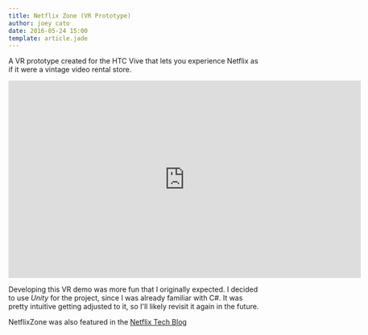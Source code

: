 ```yaml
---
title: Netflix Zone (VR Prototype)
author: joey cato
date: 2016-05-24 15:00
template: article.jade
---
```

A VR prototype created for the HTC Vive that lets you experience Netflix as if it were a vintage video rental store.

<span class="more"></span>

<iframe width="700" height="393" src="https://www.youtube.com/embed/DOyWUHcK06E" frameborder="0" gesture="media" allow="encrypted-media" allowfullscreen></iframe>

Developing this VR demo was more fun that I originally expected. I decided to use *Unity* for the project, since I was already familiar
with C#. It was pretty intuitive getting adjusted to it, so I'll likely revisit it again in the future.

NetflixZone was also featured in the [Netflix Tech Blog](http://techblog.netflix.com/2016/05/netflix-hack-day-spring-2016.html)
